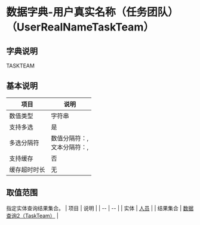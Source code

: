 # 数据字典-用户真实名称（任务团队）（UserRealNameTaskTeam）
## 字典说明
TASKTEAM

## 基本说明
| 项目 | 说明 |
| -- | -- |
| 数值类型 | 字符串 |
| 支持多选 | 是 |
| 多选分隔符 | 数值分隔符：,<br>文本分隔符：, |
| 支持缓存 | 否 |
| 缓存超时时长 | 无 |

## 取值范围
指定实体查询结果集合。
| 项目 | 说明 |
| -- | -- |
| 实体 | [人员](../module/ou/SysEmployee) |
| 结果集合 | [数据查询2（TaskTeam）]() |

